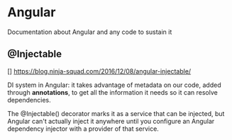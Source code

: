 # Angular
Documentation about Angular and any code to sustain it

## @Injectable

[] https://blog.ninja-squad.com/2016/12/08/angular-injectable/

DI system in Angular: it takes advantage of metadata on our code, added through **annotations**, to get all the information it needs so it can resolve dependencies.

 The @Injectable() decorator marks it as a service that can be injected, but Angular can't actually inject it anywhere until you configure an Angular dependency injector with a provider of that service.
